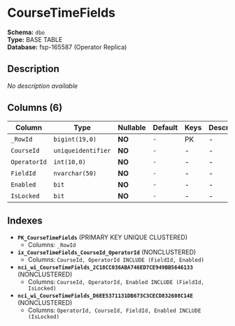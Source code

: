 # CourseTimeFields

**Schema:** `dbo`  
**Type:** BASE TABLE  
**Database:** fsp-165587 (Operator Replica)

## Description

*No description available*

## Columns (6)

| Column | Type | Nullable | Default | Keys | Description |
|--------|------|----------|---------|------|-------------|
| `_RowId` | `bigint(19,0)` | **NO** | `-` | PK | - |
| `CourseId` | `uniqueidentifier` | **NO** | `-` | - | - |
| `OperatorId` | `int(10,0)` | **NO** | `-` | - | - |
| `FieldId` | `nvarchar(50)` | **NO** | `-` | - | - |
| `Enabled` | `bit` | **NO** | `-` | - | - |
| `IsLocked` | `bit` | **NO** | `-` | - | - |

## Indexes

- **`PK_CourseTimeFields`** (PRIMARY KEY UNIQUE CLUSTERED)
  - Columns: `_RowId`
- **`ix_CourseTimeFields_CourseId_OperatorId`** (NONCLUSTERED)
  - Columns: `CourseId, OperatorId INCLUDE (FieldId, Enabled)`
- **`nci_wi_CourseTimeFields_2C18CC036ABA746ED7CE949BB5646133`** (NONCLUSTERED)
  - Columns: `CourseId, OperatorId, Enabled INCLUDE (FieldId, IsLocked)`
- **`nci_wi_CourseTimeFields_D6EE5371131DB673C3CECD832608C14E`** (NONCLUSTERED)
  - Columns: `OperatorId, CourseId, FieldId, Enabled INCLUDE (IsLocked)`
